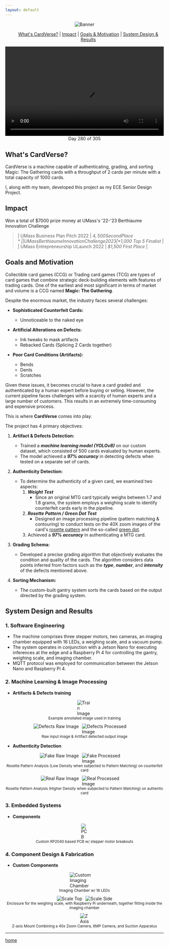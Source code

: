 ```yaml
---
layout: default
---
```


<p align="center">
  <img src="assets/logo.jpg" alt="Banner">
</p>

<nav style="text-align: center;">
    <ul>
        <a href="#whats-cardverse">What's CardVerse?</a> | 
        <a href="#impact">Impact</a> |
        <a href="#goals-and-motivation">Goals & Motivation</a> |
        <a href="#system-design-and-results">System Design & Results</a>
    </ul>
</nav>


<div style="position: relative; padding-bottom: 56.25%; height: 0; overflow: hidden;">
    <video controls autoplay style="position: absolute; top: 0; left: 0; width: 100%; height: 100%;">
        <source src="assets/card_verse_work.mp4" type="video/mp4">
    </video>
</div>
<figcaption style="text-align: center;">Day 280 of 305</figcaption>


## What's CardVerse?
CardVerse is a machine capable of authenticating, grading, and sorting Magic: The Gathering cards with a throughput of 2 cards per minute with a total capacity of 1000 cards.

I, along with my team, developed this project as my ECE Senior Design Project. 


## Impact
Won a total of $7000 prize money at UMass's '22-'23 Berthiaume Innovation Challenge


>| UMass Business Plan Pitch 2022             | *$4,500 Second Place* |
| UMass Berthiaume Innovation Challenge 2023 | *$1,000 Top 5 Finalist* |
| UMass Entrepreneurship ULaunch 2022        | *$1,500 First Place*   |

## Goals and Motivation

Collectible card games (CCG) or Trading card games (TCG) are types of card games that combine strategic deck-building elements with features of trading cards. One of the earliest and most significant in terms of market and volume is a CCG named **Magic: The Gathering**.

Despite the enormous market, the industry faces several challenges:

- **Sophisticated Counterfeit Cards:**
  - Unnoticeable to the naked eye

- **Artificial Alterations on Defects:**
  - Ink tweaks to mask artifacts
  - Rebacked Cards (Splicing 2 Cards together)

- **Poor Card Conditions (Artifacts):**
  - Bends
  - Dents
  - Scratches

Given these issues, it becomes crucial to have a card graded and authenticated by a human expert before buying or selling. However, the current pipeline faces challenges with a scarcity of human experts and a large number of customers. This results in an extremely time-consuming and expensive process.

This is where **CardVerse** comes into play.

The project has 4 primary objectives:

1. **Artifact & Defects Detection:**
   - Trained a ***machine learning model (YOLOv8)*** on our custom dataset, which consisted of 500 cards evaluated by human experts.
   - The model achieved a ***97% accuracy*** in detecting defects when tested on a separate set of cards.

2. **Authenticity Detection:**
   - To determine the authenticity of a given card, we examined two aspects:
     1. ***Weight Test***
        - Since an original MTG card typically weighs between 1.7 and 1.8 grams, the system employs a weighing scale to identify counterfeit cards early in the pipeline.
     2. ***Rosette Pattern / Green Dot Test***
        - Designed an image processing pipeline (pattern matching & contouring) to conduct tests on the 40X zoom images of the card's [rosette pattern](https://www.mtginformation.com/counterfeits#:~:text=%E2%80%8B-,The%20Rosette%20Test,printings%20of%20the%20same%20set.) and the so-called [green dot](https://www.detecting-the-fakes.com/checking-details/green-dot-check/).
     3. Achieved a ***97% accuracy*** in authenticating a MTG card.

3. **Grading Schema:**
   - Developed a precise grading algorithm that objectively evaluates the condition and quality of the cards. The algorithm considers data points inferred from factors such as the ***type***, ***number***, and ***intensity*** of the defects mentioned above.

4. **Sorting Mechanism:**
   - The custom-built gantry system sorts the cards based on the output directed by the grading system.


## System Design and Results

### 1. Software Engineering

   - The machine comprises three stepper motors, two cameras, an imaging chamber equipped with 16 LEDs, a weighing scale, and a vacuum pump.
   - The system operates in conjunction with a Jetson Nano for executing inferences at the edge and a Raspberry Pi 4 for controlling the gantry, weighing scale, and imaging chamber. 
   - MQTT protocol was employed for communication between the Jetson Nano and Raspberry Pi 4.

### 2. Machine Learning & Image Processing
   - **Artifacts & Defects training**
   <div style="display: flex; flex-direction: column; align-items: center; margin: 10px 0;">
      <div style="display: flex; flex-direction: row; justify-content: center;">
         <img src="assets/train.png" alt="Train Image" style="max-width: 50%;">
      </div>
      <figcaption style="font-size: smaller; text-align: center;">Example annotated image used in training</figcaption>
   </div>
   <div style="display: flex; flex-direction: column; align-items: center; margin: 10px 0;">
      <div style="display: flex; flex-direction: row; justify-content: center;">
         <img src="assets/defects_raw.jpg" alt="Defects Raw Image" style="max-width: 50%; margin-right: 10px;">
         <img src="assets/defects_processed.jpg" alt="Defects Processed Image" style="max-width: 50%;">
      </div>
      <figcaption style="font-size: smaller; text-align: center;">Raw input image & Artifact detected output image</figcaption>
   </div>

   - **Authenticity Detection**
   <div style="display: flex; flex-direction: column; align-items: center; margin: 10px 0;">
      <div style="display: flex; flex-direction: row; justify-content: center;">
         <img src="assets/Fake_Raw.jpg" alt="Fake Raw Image" style="max-width: 50%; margin-right: 10px;">
         <img src="assets/Fake_Processed.jpg" alt="Fake Processed Image" style="max-width: 50%;">
      </div>
      <figcaption style="font-size: smaller; text-align: center;">Rosette Pattern Analysis (Low Density when subjected to Pattern Matching) on counterfeit card</figcaption>
   </div>
   <div style="display: flex; flex-direction: column; align-items: center; margin: 10px 0;">
      <div style="display: flex; flex-direction: row; justify-content: center;">
         <img src="assets/real_raw.jpg" alt="Real Raw Image" style="max-width: 50%; margin-right: 10px;">
         <img src="assets/real_processed.jpg" alt="Real Processed Image" style="max-width: 50%;">
      </div>
      <figcaption style="font-size: smaller; text-align: center;">Rosette Pattern Analysis (Higher Density when subjected to Pattern Matching) on authentic card</figcaption>
   </div>


### 3. Embedded Systems
   - **Components**
   <div style="display: flex; flex-direction: column; align-items: center; margin: 10px 0;">
      <div style="display: flex; flex-direction: row; justify-content: center;">
         <img src="assets/pcb.jpg" alt="PCB" style="max-width: 50%;">
      </div>
      <figcaption style="font-size: smaller; text-align: center;">Custom RP2040 based PCB w/ stepper motor breakouts</figcaption>
   </div>


### 4. Component Design & Fabrication
   - **Custom Components**
   <div style="display: flex; flex-direction: column; align-items: center; margin: 10px 0;">
      <div style="display: flex; flex-direction: row; justify-content: center;">
         <img src="assets/imagingchamber.png" alt="Custom Imaging Chamber" style="max-width: 50%;">
      </div>
      <figcaption style="font-size: smaller; text-align: center;">Imaging Chamber w/ 16 LEDs</figcaption>
   </div>
   <div style="display: flex; flex-direction: column; align-items: center; margin: 10px 0;">
      <div style="display: flex; flex-direction: row; justify-content: center;">
         <img src="assets/scale_top.jpg" alt="Scale Top" style="max-width: 50%; margin-right: 10px;">
         <img src="assets/weighing_scale.jpg" alt="Scale Side" style="max-width: 50%;">
      </div>
      <figcaption style="font-size: smaller; text-align: center;">Enclosure for the weighing scale, with Raspberry Pi underneath, together fitting inside the imaging chamber</figcaption>
   </div>
   <div style="display: flex; flex-direction: column; align-items: center; margin: 10px 0;">
      <div style="display: flex; flex-direction: row; justify-content: center;">
         <img src="assets/z_mount.jpg" alt="Z Axis" style="max-width: 50%;">
      </div>
      <figcaption style="font-size: smaller; text-align: center;">Z-axis Mount Combining a 40x Zoom Camera, 8MP Camera, and Suction Apparatus</figcaption>
   </div>

***
[home](https://jatanjay.github.io/projects/)



